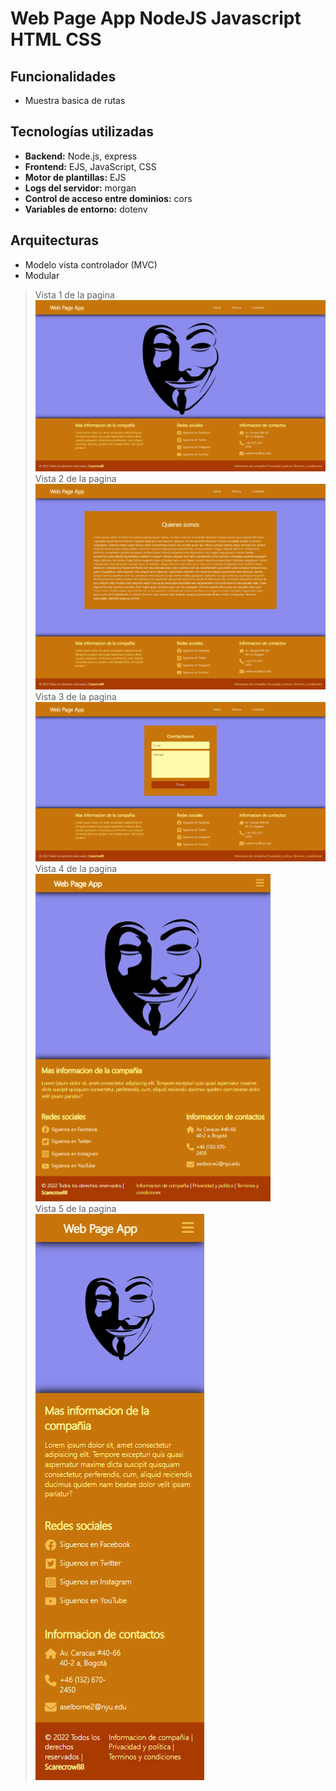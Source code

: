 # Web Page App NodeJS Javascript HTML CSS
## Funcionalidades
- Muestra basica de rutas
## Tecnologías utilizadas
- **Backend:** Node.js, express
- **Frontend:** EJS, JavaScript, CSS
- **Motor de plantillas:** EJS
- **Logs del servidor:** morgan
- **Control de acceso entre dominios:** cors
- **Variables de entorno:** dotenv
## Arquitecturas
- Modelo vista controlador (MVC) 
- Modular
> Vista 1 de la pagina <br>
![Logo](assets/Capture1.png) <br>
> Vista 2 de la pagina <br>
![Logo](assets/Capture2.png) <br>
> Vista 3 de la pagina <br>
![Logo](assets/Capture3.png) <br>
> Vista 4 de la pagina <br>
![Logo](assets/Capture4.png) <br>
> Vista 5 de la pagina <br>
![Logo](assets/Capture5.png) <br>